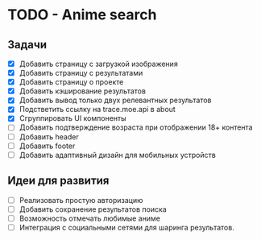 # TODO - Anime search

## Задачи
-   [x] Добавить страницу с загрузкой изображения
-   [x] Добавить страницу с результатами
-   [x] Добавить страницу о проекте
-   [x] Добавить кэширование результатов
-   [x] Добавить вывод только двух релевантных результатов
-   [x] Подстветить ссылку на trace.moe.api в about
-   [x] Сгруппировать UI компоненты
-   [ ] Добавить подтверждение возраста при отображении 18+ контента
-   [ ] Добавить header 
-   [ ] Добавить footer 
-   [ ] Добавить адаптивный дизайн для мобильных устройств

## Идеи для развития

-   [ ] Реализовать простую авторизацию
-   [ ] Добавить сохранение результатов поиска
-   [ ] Возможность отмечать любимые аниме
-   [ ] Интеграция с социальными сетями для шаринга результатов.
